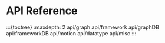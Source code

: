 # API Reference

:::{toctree}
:maxdepth: 2
api/graph
api/framework
api/graphDB
api/frameworkDB
api/motion
api/datatype
api/misc
:::